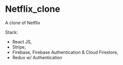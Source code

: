 # Netflix_clone

A clone of Netflix

Stack:

- React JS,
- Stripe,
- Firebase, Firebase Authentication & Cloud Firestore,
- Redux w/ Authentication
